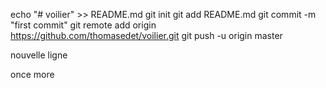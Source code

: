 echo "# voilier" >> README.md
git init
git add README.md
git commit -m "first commit"
git remote add origin https://github.com/thomasedet/voilier.git
git push -u origin master

nouvelle ligne

once more
